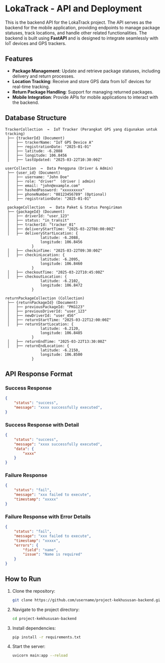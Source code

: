 # LokaTrack - API and Deployment

This is the backend API for the LokaTrack project. The API serves as the backend for the mobile application, providing endpoints to manage package statuses, track locations, and handle other related functionalities. The backend is built using **FastAPI** and is designed to integrate seamlessly with IoT devices and GPS trackers.

## Features
- **Package Management**: Update and retrieve package statuses, including delivery and return processes.
- **Location Tracking**: Receive and store GPS data from IoT devices for real-time tracking.
- **Return Package Handling**: Support for managing returned packages.
- **Mobile Integration**: Provide APIs for mobile applications to interact with the backend.

## Database Structure
```
TrackerCollection  →  IoT Tracker (Perangkat GPS yang digunakan untuk tracking)
 ├── {trackerId} (Document)
 │   ├── trackerName: "IoT GPS Device A"
 │   ├── registrationDate: "2025-01-01"
 │   ├── latitude: -6.2088
 │   ├── longitude: 106.8456
 │   ├── lastUpdated: "2025-03-22T10:30:00Z"

userCollection  →  Data Pengguna (Driver & Admin)
 ├── {user_id} (Document)
 │   ├── username: "John Doe"
 │   ├── role: "driver"  (driver | admin)
 │   ├── email: "john@example.com"
 │   ├── hashedPassword: "xxxxxxxxx"
 │   ├── phoneNumber: "08123456789" (Optional)
 │   ├── registrationDate: "2025-01-01"

 packageCollection  →  Data Paket & Status Pengiriman
 ├── {packageId} (Document)
 │   ├── driverId: "user_123"
 │   ├── status: "in_transit"
 │   ├── trackerId: "tracker_01"
 │   ├── deliveryStartTime: "2025-03-22T08:00:00Z"
 │   ├── deliveryStartLocation: { 
                latitude: -6.2088, 
                longitude: 106.8456 
            }
 │   ├── checkinTime: "2025-03-22T09:30:00Z"
 │   ├── checkinLocation: { 
                latitude: -6.2095, 
                longitude: 106.8460 
            }
 │   ├── checkoutTime: "2025-03-22T10:45:00Z"
 │   ├── checkoutLocation: { 
                latitude: -6.2102, 
                longitude: 106.8472 
            }

returnPackageCollection (Collection)
 ├── {returnPackageId} (Document)
 │   ├── previousPackageId: "PKG123"
 │   ├── previousDriverId: "user_123"
 │   ├── newDriverId: "user_456"
 │   ├── returnStartTime: "2025-03-22T12:00:00Z"
 │   ├── returnStartLocation: { 
                latitude: -6.2120, 
                longitude: 106.8485 
            }
 │   ├── returnEndTime: "2025-03-22T13:30:00Z"
 │   ├── returnEndLocation: { 
                latitude: -6.2150, 
                longitude: 106.8500 
            }
 ```


## API Response Format
### Success Response
```json
{
    "status": "success",
    "message": "xxxx successfully executed",
}
```

### Success Response with Detail
```json
{
    "status": "success",
    "message": "xxxx successfully executed",
    "data": {
        "xxxx"
    }
}
```

### Failure Response
```json
{
    "status": "fail",
    "message": "xxx failed to execute",
    "timestamp": "xxxxx"
}
```

### Failure Response with Error Details
```json
{
    "status": "fail",
    "message": "xxx failed to execute",
    "timestamp": "xxxxx",
    "errors": {
        "field": "name",
        "issue": "Name is required"
    }
}
```


## How to Run
1. Clone the repository:
   ```bash
   git clone https://github.com/username/project-kekhususan-backend.git
   ```
2. Navigate to the project directory:
   ```bash
   cd project-kekhususan-backend
   ```
3. Install dependencies:
   ```bash
   pip install -r requirements.txt
   ```
4. Start the server:
   ```bash
   uvicorn main:app --reload
   ```

